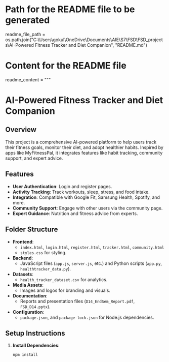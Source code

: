 # Path for the README file to be generated
readme_file_path = os.path.join("C:\Users\gokul\OneDrive\Documents\AIE\S7\FSD\FSD_projects\AI-Powered Fitness Tracker and Diet Companion", "README.md")

# Content for the README file
readme_content = """
# AI-Powered Fitness Tracker and Diet Companion

## Overview
This project is a comprehensive AI-powered platform to help users track their fitness goals, monitor their diet, and adopt healthier habits. Inspired by apps like MyFitnessPal, it integrates features like habit tracking, community support, and expert advice.

## Features
- **User Authentication**: Login and register pages.
- **Activity Tracking**: Track workouts, sleep, stress, and food intake.
- **Integration**: Compatible with Google Fit, Samsung Health, Spotify, and more.
- **Community Support**: Engage with other users via the community page.
- **Expert Guidance**: Nutrition and fitness advice from experts.

## Folder Structure
- **Frontend**:
  - `index.html`, `login.html`, `register.html`, `tracker.html`, `community.html`
  - `styles.css` for styling.
- **Backend**:
  - JavaScript files (`app.js`, `server.js`, etc.) and Python scripts (`app.py`, `healthtracker_data.py`).
- **Datasets**:
  - `health_tracker_dataset.csv` for analytics.
- **Media Assets**:
  - Images and logos for branding and visuals.
- **Documentation**:
  - Reports and presentation files (`D14_EndSem_Report.pdf`, `FSD_D14.pptx`).
- **Configuration**:
  - `package.json`, and `package-lock.json` for Node.js dependencies.

## Setup Instructions
1. **Install Dependencies**:
   ```bash
   npm install
